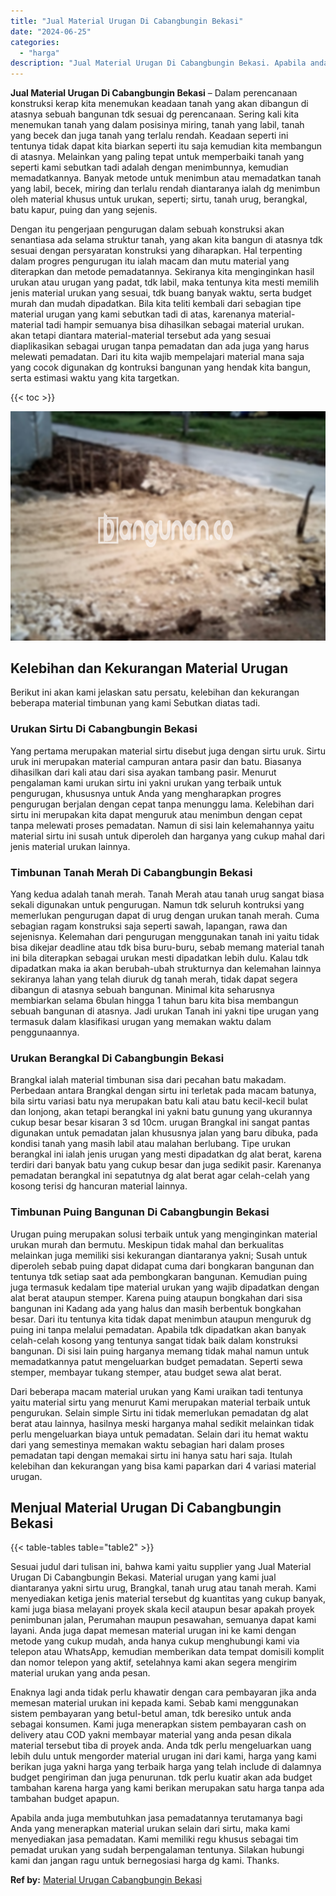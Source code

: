 ```yaml
---
title: "Jual Material Urugan Di Cabangbungin Bekasi"
date: "2024-06-25"
categories: 
  - "harga"
description: "Jual Material Urugan Di Cabangbungin Bekasi. Apabila anda juga membutuhkan jasa pemadatannya terutamanya bagi Anda yang menerapkan material urukan selain dar..."
---
```


**Jual Material Urugan Di Cabangbungin Bekasi** – Dalam perencanaan konstruksi kerap kita menemukan keadaan tanah yang akan dibangun di atasnya sebuah bangunan tdk sesuai dg perencanaan. Sering kali kita menemukan tanah yang dalam posisinya miring, tanah yang labil, tanah yang becek dan juga tanah yang terlalu rendah. Keadaan seperti ini tentunya tidak dapat kita biarkan seperti itu saja kemudian kita membangun di atasnya. Melainkan yang paling tepat untuk memperbaiki tanah yang seperti kami sebutkan tadi adalah dengan menimbunnya, kemudian memadatkannya. Banyak metode untuk menimbun atau memadatkan tanah yang labil, becek, miring dan terlalu rendah diantaranya ialah dg menimbun oleh material khusus untuk urukan, seperti; sirtu, tanah urug, berangkal, batu kapur, puing dan yang sejenis.

Dengan itu pengerjaan pengurugan dalam sebuah konstruksi akan senantiasa ada selama struktur tanah, yang akan kita bangun di atasnya tdk sesuai dengan persyaratan konstruksi yang diharapkan. Hal terpenting dalam progres pengurugan itu ialah macam dan mutu material yang diterapkan dan metode pemadatannya. Sekiranya kita menginginkan hasil urukan atau urugan yang padat, tdk labil, maka tentunya kita mesti memilih jenis material urukan yang sesuai, tdk buang banyak waktu, serta budget murah dan mudah dipadatkan. Bila kita teliti kembali dari sebagian tipe material urugan yang kami sebutkan tadi di atas, karenanya material-material tadi hampir semuanya bisa dihasilkan sebagai material urukan. akan tetapi diantara material-material tersebut ada yang sesuai diaplikasikan sebagai urugan tanpa pemadatan dan ada juga yang harus melewati pemadatan. Dari itu kita wajib mempelajari material mana saja yang cocok digunakan dg kontruksi bangunan yang hendak kita bangun, serta estimasi waktu yang kita targetkan.

{{< toc >}}

![Jual Material Urugan Di Cabangbungin Bekasi](/images/jual-urugan-07.png)

## Kelebihan dan Kekurangan Material Urugan

Berikut ini akan kami jelaskan satu persatu, kelebihan dan kekurangan beberapa material timbunan yang kami Sebutkan diatas tadi.

### Urukan Sirtu Di Cabangbungin Bekasi

Yang pertama merupakan material sirtu disebut juga dengan sirtu uruk. Sirtu uruk ini merupakan material campuran antara pasir dan batu. Biasanya dihasilkan dari kali atau dari sisa ayakan tambang pasir. Menurut pengalaman kami urukan sirtu ini yakni urukan yang terbaik untuk pengurugan, khususnya untuk Anda yang mengharapkan progres pengurugan berjalan dengan cepat tanpa menunggu lama. Kelebihan dari sirtu ini merupakan kita dapat menguruk atau menimbun dengan cepat tanpa melewati proses pemadatan. Namun di sisi lain kelemahannya yaitu material sirtu ini susah untuk diperoleh dan harganya yang cukup mahal dari jenis material urukan lainnya.

### Timbunan Tanah Merah Di Cabangbungin Bekasi

Yang kedua adalah tanah merah. Tanah Merah atau tanah urug sangat biasa sekali digunakan untuk pengurugan. Namun tdk seluruh kontruksi yang memerlukan pengurugan dapat di urug dengan urukan tanah merah. Cuma sebagian ragam konstruksi saja seperti sawah, lapangan, rawa dan sejenisnya. Kelemahan dari pengurugan menggunakan tanah ini yaitu tidak bisa dikejar deadline atau tdk bisa buru-buru, sebab memang material tanah ini bila diterapkan sebagai urukan mesti dipadatkan lebih dulu. Kalau tdk dipadatkan maka ia akan berubah-ubah strukturnya dan kelemahan lainnya sekiranya lahan yang telah diuruk dg tanah merah, tidak dapat segera dibangun di atasnya sebuah bangunan. Minimal kita seharusnya membiarkan selama 6bulan hingga 1 tahun baru kita bisa membangun sebuah bangunan di atasnya. Jadi urukan Tanah ini yakni tipe urugan yang termasuk dalam klasifikasi urugan yang memakan waktu dalam penggunaannya.

### Urukan Berangkal Di Cabangbungin Bekasi

Brangkal ialah material timbunan sisa dari pecahan batu makadam. Perbedaan antara Brangkal dengan sirtu ini terletak pada macam batunya, bila sirtu variasi batu nya merupakan batu kali atau batu kecil-kecil bulat dan lonjong, akan tetapi berangkal ini yakni batu gunung yang ukurannya cukup besar besar kisaran 3 sd 10cm. urugan Brangkal ini sangat pantas digunakan untuk pemadatan jalan khususnya jalan yang baru dibuka, pada kondisi tanah yang masih labil atau malahan berlubang. Tipe urukan berangkal ini ialah jenis urugan yang mesti dipadatkan dg alat berat, karena terdiri dari banyak batu yang cukup besar dan juga sedikit pasir. Karenanya pemadatan berangkal ini sepatutnya dg alat berat agar celah-celah yang kosong terisi dg hancuran material lainnya.

### Timbunan Puing Bangunan Di Cabangbungin Bekasi

Urugan puing merupakan solusi terbaik untuk yang menginginkan material urukan murah dan bermutu. Meskipun tidak mahal dan berkualitas melainkan juga memiliki sisi kekurangan diantaranya yakni; Susah untuk diperoleh sebab puing dapat didapat cuma dari bongkaran bangunan dan tentunya tdk setiap saat ada pembongkaran bangunan. Kemudian puing juga termasuk kedalam tipe material urukan yang wajib dipadatkan dengan alat berat ataupun stemper. Karena puing ataupun bongkahan dari sisa bangunan ini Kadang ada yang halus dan masih berbentuk bongkahan besar. Dari itu tentunya kita tidak dapat menimbun ataupun menguruk dg puing ini tanpa melalui pemadatan. Apabila tdk dipadatkan akan banyak celah-celah kosong yang tentunya sangat tidak baik dalam konstruksi bangunan. Di sisi lain puing harganya memang tidak mahal namun untuk memadatkannya patut mengeluarkan budget pemadatan. Seperti sewa stemper, membayar tukang stemper, atau budget sewa alat berat.

Dari beberapa macam material urukan yang Kami uraikan tadi tentunya yaitu material sirtu yang menurut Kami merupakan material terbaik untuk pengurukan. Selain simple Sirtu ini tidak memerlukan pemadatan dg alat berat atau lainnya, hasilnya meski harganya mahal sedikit melainkan tidak perlu mengeluarkan biaya untuk pemadatan. Selain dari itu hemat waktu dari yang semestinya memakan waktu sebagian hari dalam proses pemadatan tapi dengan memakai sirtu ini hanya satu hari saja. Itulah kelebihan dan kekurangan yang bisa kami paparkan dari 4 variasi material urugan.

## Menjual Material Urugan Di Cabangbungin Bekasi

{{< table-tables table="table2" >}}

Sesuai judul dari tulisan ini, bahwa kami yaitu supplier yang Jual Material Urugan Di Cabangbungin Bekasi. Material urugan yang kami jual diantaranya yakni sirtu urug, Brangkal, tanah urug atau tanah merah. Kami menyediakan ketiga jenis material tersebut dg kuantitas yang cukup banyak, kami juga biasa melayani proyek skala kecil ataupun besar apakah proyek penimbunan jalan, Perumahan maupun pesawahan, semuanya dapat kami layani. Anda juga dapat memesan material urugan ini ke kami dengan metode yang cukup mudah, anda hanya cukup menghubungi kami via telepon atau WhatsApp, kemudian memberikan data tempat domisili komplit dan nomor telepon yang aktif, setelahnya kami akan segera mengirim material urukan yang anda pesan.

Enaknya lagi anda tidak perlu khawatir dengan cara pembayaran jika anda memesan material urukan ini kepada kami. Sebab kami menggunakan sistem pembayaran yang betul-betul aman, tdk beresiko untuk anda sebagai konsumen. Kami juga menerapkan sistem pembayaran cash on delivery atau COD yakni membayar material yang anda pesan dikala material tersebut tiba di proyek anda. Anda tdk perlu mengeluarkan uang lebih dulu untuk mengorder material urugan ini dari kami, harga yang kami berikan juga yakni harga yang terbaik harga yang telah include di dalamnya budget pengiriman dan juga penurunan. tdk perlu kuatir akan ada budget tambahan karena harga yang kami berikan merupakan satu harga tanpa ada tambahan budget apapun.

Apabila anda juga membutuhkan jasa pemadatannya terutamanya bagi Anda yang menerapkan material urukan selain dari sirtu, maka kami menyediakan jasa pemadatan. Kami memiliki regu khusus sebagai tim pemadat urukan yang sudah berpengalaman tentunya. Silakan hubungi kami dan jangan ragu untuk bernegosiasi harga dg kami. Thanks.

**Ref by:** [Material Urugan Cabangbungin Bekasi](https://id.wikipedia.org/wiki/Material)
